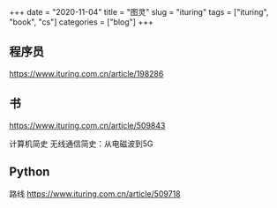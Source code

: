 +++ 
date = "2020-11-04"
title = "图灵"
slug = "ituring" 
tags = ["ituring", "book", "cs"]
categories = ["blog"]
+++

## 程序员
https://www.ituring.com.cn/article/198286

## 书
https://www.ituring.com.cn/article/509843

计算机简史
无线通信简史：从电磁波到5G

## Python
路线
https://www.ituring.com.cn/article/509718
